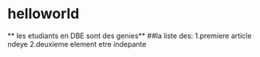 # helloworld
** les etudiants en DBE sont des genies**
##la liste des:
1.premiere article ndeye
2.deuxieme element etre indepante
